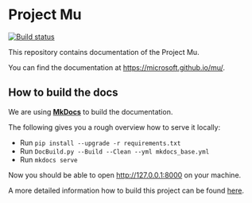 # Project Mu

[![Build status](https://dev.azure.com/projectmu/mu/_apis/build/status/Publish%20Mu)](https://dev.azure.com/projectmu/mu/_build/latest?definitionId=3)

This repository contains documentation of the Project Mu.  

You can find the documentation at <https://microsoft.github.io/mu/>.

## How to build the docs

We are using [**MkDocs**](https://www.mkdocs.org) to build the documentation.

The following gives you a rough overview how to serve it locally:

* Run `pip install --upgrade -r requirements.txt`
* Run `DocBuild.py --Build --Clean --yml mkdocs_base.yml`
* Run `mkdocs serve`

Now you should be able to open <http://127.0.0.1:8000> on your machine.

A more detailed information how to build this project can be found
[here](https://microsoft.github.io/mu/DeveloperDocs/build_community_docs/).
